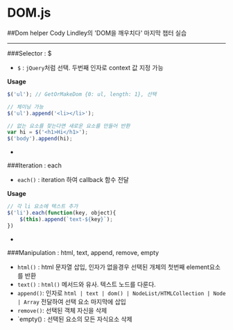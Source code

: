 # DOM.js
##Dom helper
Cody Lindley의 'DOM을 깨우치다' 마지막 챕터 실습

---

###Selector : $

 - `$` : `jQuery`처럼 선택. 두번째 인자로 context 값 지정 가능

**Usage**
```javascript
$('ul'); // GetOrMakeDom {0: ul, length: 1}, 선택

// 체이닝 가능
$('ul').append('<li></li>');

// 없는 요소를 찾는다면 새로운 요소를 만들어 반환
var hi = $('<h1>Hi</h1>');
$('body').append(hi);
```

-

###Iteration : each

 - `each()` : iteration 하여 callback 함수 전달

**Usage**
```javascript
// 각 li 요소에 텍스트 추가
$('li').each(function(key, object){
	$(this).append(`text-${key}`);
})
```

-

###Manipulation : html, text, append, remove, empty

 - `html()` : html 문자열 삽입, 인자가 없을경우 선택된 개체의 첫번째 element요소를 반환
 - `text()` : `html()` 메서드와 유사. 텍스트 노드를 다룬다.
 - `append()`: 인자로 `html | text | dom() | NodeList/HTMLCollection | Node | Array` 전달하여 선택 요소 마지막에 삽입
 - `remove()`: 선택된 객체 자신을 삭제
 - `empty() : 선택된 요소의 모든 자식요소 삭제
